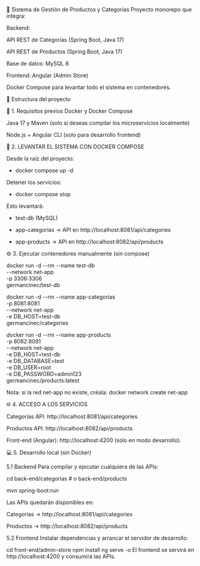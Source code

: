🛒 Sistema de Gestión de Productos y Categorías
Proyecto monorepo que integra:

Backend:

API REST de Categorías (Spring Boot, Java 17)

API REST de Productos (Spring Boot, Java 17)

Base de datos: MySQL 8

Frontend: Angular (Admin Store)

Docker Compose para levantar todo el sistema en contenedores.

📂 Estructura del proyecto

🚀 1. Requisitos previos
Docker y Docker Compose

Java 17 y Maven (solo si deseas compilar los microservicios localmente)

Node.js + Angular CLI (solo para desarrollo frontend)

🐳 2. LEVANTAR EL SISTEMA CON DOCKER COMPOSE

Desde la raíz del proyecto:

 - docker compose up -d
  
Detener los servicios:

 - docker compose stop

Esto levantará:

  * test-db (MySQL)

  * app-categorias → API en http://localhost:8081/api/categories

  * app-products → API en http://localhost:8082/api/products

⚙️ 3. Ejecutar contenedores manualmente (sin compose)

docker run -d --rm --name test-db \
  --network net-app \
  -p 3306:3306 \
  germancinec/test-db

docker run -d --rm --name app-categorias \
  -p 8081:8081 \
  --network net-app \
  -e DB_HOST=test-db \
  germancinec/categories

docker run -d --rm --name app-products \
  -p 8082:8081 \
  --network net-app \
  -e DB_HOST=test-db \
  -e DB_DATABASE=test \
  -e DB_USER=root \
  -e DB_PASSWORD=admin123 \
  germancinec/products:latest
  
Nota: si la red net-app no existe, créala:  docker network create net-app


🌐 4. ACCESO A LOS SERVICIOS

Categorías API: http://localhost:8081/api/categories

Productos API: http://localhost:8082/api/products

Front-end (Angular): http://localhost:4200 (solo en modo desarrollo).

💻 5. Desarrollo local (sin Docker)

5.1 Backend
Para compilar y ejecutar cualquiera de las APIs:

cd back-end/categorias   # o back-end/products

mvn spring-boot:run

Las APIs quedarán disponibles en:

Categorías → http://localhost:8081/api/categories

Productos → http://localhost:8082/api/products

5.2 Frontend
Instalar dependencias y arrancar el servidor de desarrollo:

cd front-end/admin-store
npm install
ng serve -o
El frontend se servirá en http://localhost:4200 y consumirá las APIs.

